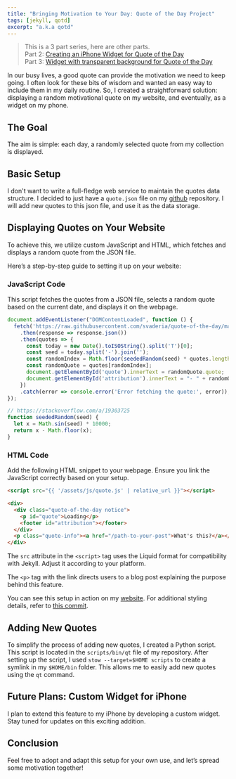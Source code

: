 ```yaml
---
title: "Bringing Motivation to Your Day: Quote of the Day Project"
tags: [jekyll, qotd]
excerpt: "a.k.a qotd"
---
```

> This is a 3 part series, here are other parts.  
> Part 2: [Creating an iPhone Widget for Quote of the Day](/articles/creating-an-iphone-widget-for-quote-of-the-day/)  
> Part 3: [Widget with transparent background for Quote of the Day](/articles/widget-with-transparent-background-for-quote-of-the-day/)


In our busy lives, a good quote can provide the motivation we need to keep going.
I often look for these bits of wisdom and wanted an easy way to include them in my daily routine.
So, I created a straightforward solution: displaying a random motivational quote on my website, and eventually, as a widget on my phone.

## The Goal
The aim is simple: each day, a randomly selected quote from my collection is displayed.

## Basic Setup
I don't want to write a full-fledge web service to maintain the quotes data structure.
I decided to just have a `quote.json` file on my [github](https://github.com/svaderia/quote-of-the-day) repository.
I will add new quotes to this json file, and use it as the data storage.

## Displaying Quotes on Your Website

To achieve this, we utilize custom JavaScript and HTML, which fetches and displays a random quote from the JSON file.

Here’s a step-by-step guide to setting it up on your website:

### JavaScript Code

This script fetches the quotes from a JSON file, selects a random quote based on the current date, and displays it on the webpage.

```javascript
document.addEventListener("DOMContentLoaded", function () {
  fetch('https://raw.githubusercontent.com/svaderia/quote-of-the-day/main/quotes.json')
    .then(response => response.json())
    .then(quotes => {
      const today = new Date().toISOString().split('T')[0];
      const seed = today.split('-').join('');
      const randomIndex = Math.floor(seededRandom(seed) * quotes.length);
      const randomQuote = quotes[randomIndex];
      document.getElementById('quote').innerText = randomQuote.quote;
      document.getElementById('attribution').innerText = "- " + randomQuote.attribution;
    })
    .catch(error => console.error('Error fetching the quote:', error));
});

// https://stackoverflow.com/a/19303725
function seededRandom(seed) {
  let x = Math.sin(seed) * 10000;
  return x - Math.floor(x);
}
```

### HTML Code

Add the following HTML snippet to your webpage. Ensure you link the JavaScript correctly based on your setup.

```html
<script src="{{ '/assets/js/quote.js' | relative_url }}"></script>

<div>
  <div class="quote-of-the-day notice">
    <p id="quote">Loading</p>
    <footer id="attribution"></footer>
  </div>
  <p class="quote-info"><a href="/path-to-your-post">What's this?</a></p>
</div>
```

The `src` attribute in the `<script>` tag uses the Liquid format for compatibility with Jekyll. Adjust it according to your platform.

The `<p>` tag with the link directs users to a blog post explaining the purpose behind this feature.

You can see this setup in action on my [website](https://svaderia.github.io).
For additional styling details, refer to [this commit](https://github.com/svaderia/svaderia.github.io/commit/9704cadbca356e3d4b092c17d6bd988513c11695).


## Adding New Quotes
To simplify the process of adding new quotes, I created a Python script. This script is located in the `scripts/bin/qt` file of my repository.
After setting up the script, I used `stow --target=$HOME scripts` to create a symlink in my `$HOME/bin` folder. This allows me to easily add new quotes using the `qt` command.

## Future Plans: Custom Widget for iPhone
I plan to extend this feature to my iPhone by developing a custom widget. Stay tuned for updates on this exciting addition.

## Conclusion
Feel free to adopt and adapt this setup for your own use, and let’s spread some motivation together!
